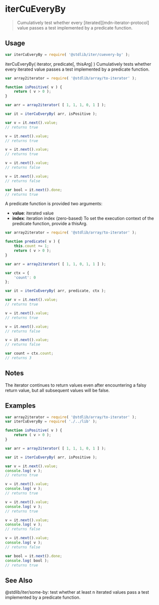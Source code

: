 <!--

@license Apache-2.0

Copyright (c) 2018 The Stdlib Authors.

Licensed under the Apache License, Version 2.0 (the "License");
you may not use this file except in compliance with the License.
You may obtain a copy of the License at

   http://www.apache.org/licenses/LICENSE-2.0

Unless required by applicable law or agreed to in writing, software
distributed under the License is distributed on an "AS IS" BASIS,
WITHOUT WARRANTIES OR CONDITIONS OF ANY KIND, either express or implied.
See the License for the specific language governing permissions and
limitations under the License.

-->

# iterCuEveryBy

> Cumulatively test whether every [iterated][mdn-iterator-protocol] value passes a test implemented by a predicate function.

<section class="intro">

</section>

<section class="usage">

## Usage

```javascript
var iterCuEveryBy = require( '@stdlib/iter/cuevery-by' );
```

iterCuEveryBy( iterator, predicate[, thisArg] )
Cumulatively tests whether every iterated value passes a test implemented by a predicate function.

```javascript
var array2iterator = require( '@stdlib/array/to-iterator' );

function isPositive( v ) {
    return ( v > 0 );
}

var arr = array2iterator( [ 1, 1, 1, 0, 1 ] );

var it = iterCuEveryBy( arr, isPositive );

var v = it.next().value;
// returns true

v = it.next().value;
// returns true

v = it.next().value;
// returns true

v = it.next().value;
// returns false

v = it.next().value;
// returns false

var bool = it.next().done;
// returns true
```

A predicate function is provided two arguments:

-   **value**: iterated value
-   **index**: iteration index (zero-based)
To set the execution context of the predicate function, provide a thisArg.

```javascript
var array2iterator = require( '@stdlib/array/to-iterator' );

function predicate( v ) {
    this.count += 1;
    return ( v > 0 );
}

var arr = array2iterator( [ 1, 1, 0, 1, 1 ] );

var ctx = {
    'count': 0
};

var it = iterCuEveryBy( arr, predicate, ctx );

var v = it.next().value;
// returns true

v = it.next().value;
// returns true

v = it.next().value;
// returns false

v = it.next().value;
// returns false

var count = ctx.count;
// returns 3

```


## Notes
The iterator continues to return values even after encountering a falsy return value, but all subsequent values will be false.


## Examples

```javascript
var array2iterator = require( '@stdlib/array/to-iterator' );
var iterCuEveryBy = require( './../lib' );

function isPositive( v ) {
    return ( v > 0 );
}

var arr = array2iterator( [ 1, 1, 1, 0, 1 ] );

var it = iterCuEveryBy( arr, isPositive );

var v = it.next().value;
console.log( v );
// returns true

v = it.next().value;
console.log( v );
// returns true

v = it.next().value;
console.log( v );
// returns true

v = it.next().value;
console.log( v );
// returns false

v = it.next().value;
console.log( v );
// returns false

var bool = it.next().done;
console.log( bool );
// returns true
```



## See Also
[@stdlib/iter/any-by]: https://github.com/stdlib-js/stdlib/tree/develop/lib/node_modules/%40stdlib/iter/any-by

[@stdlib/iter/every]: https://github.com/stdlib-js/stdlib/tree/develop/lib/node_modules/%40stdlib/iter/every

[@stdlib/iter/for-each]: https://github.com/stdlib-js/stdlib/tree/develop/lib/node_modules/%40stdlib/iter/for-each

[@stdlib/iter/none-by]: https://github.com/stdlib-js/stdlib/tree/develop/lib/node_modules/%40stdlib/iter/none-by

[@stdlib/iter/some-by]: https://github.com/stdlib-js/stdlib/tree/develop/lib/node_modules/%40stdlib/iter/some-by
@stdlib/iter/some-by: test whether at least n iterated values pass a test implemented by a predicate function.</span>
